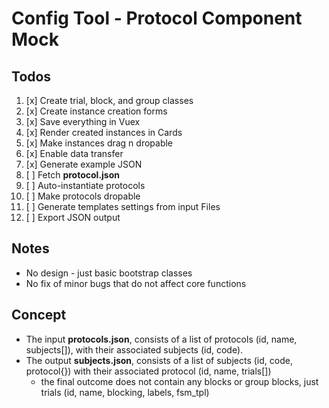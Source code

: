 # Config Tool - Protocol Component Mock

## Todos
1. [x] Create trial, block, and group classes
2. [x] Create instance creation forms
3. [x] Save everything in Vuex
4. [x] Render created instances in Cards
5. [x] Make instances drag n dropable
6. [x] Enable data transfer
7. [x] Generate example JSON
7. [ ] Fetch **protocol.json**
8. [ ] Auto-instantiate protocols
9. [ ] Make protocols dropable
8. [ ] Generate templates settings from input Files
9. [ ] Export JSON output

## Notes
- No design - just basic bootstrap classes
- No fix of minor bugs that do not affect core functions

## Concept
- The input **protocols.json**, consists of a list of protocols (id, name, subjects[]), with their associated subjects (id, code).
- The output **subjects.json**, consists of a list of subjects (id, code, protocol{}) with their associated protocol (id, name, trials[])
  - the final outcome does not contain any blocks or group blocks, just trials (id, name, blocking, labels, fsm_tpl)
